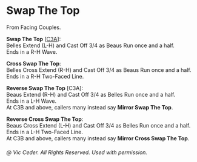 
# Swap The Top

From Facing Couples.


**Swap The Top** [[C3A](../c3a/swap_the_top.md)]:  
Belles Extend (L-H) and Cast Off 3/4 as Beaus Run once and a half.  
Ends in a R-H Wave.

**Cross Swap The Top**:  
Belles Cross Extend (R-H) and Cast Off 3/4 as Beaus Run once and a half.  
Ends in a R-H Two-Faced Line.

**Reverse Swap The Top** [C3A]:  
Beaus Extend (R-H) and Cast Off 3/4 as Belles Run once and a half.  
Ends in a L-H Wave.  
At C3B and above, callers many instead say **Mirror Swap The Top**.

**Reverse Cross Swap The Top**:  
Beaus Cross Extend (L-H) and Cast Off 3/4 as Belles Run once and a half.  
Ends in a L-H Two-Faced Line.  
At C3B and above, callers many instead say **Mirror Cross Swap The Top**.

###### @ Vic Ceder. All Rights Reserved.  Used with permission.
